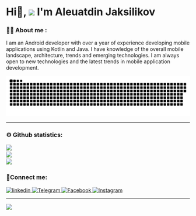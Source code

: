 
Hi👋, ![](https://user-images.githubusercontent.com/18350557/176309783-0785949b-9127-417c-8b55-ab5a4333674e.gif) I'm Aleuatdin Jaksilikov
=================================================================================================================================

### 👨‍💻 About me :
I am an Android developer with over a year of experience developing mobile applications using Kotlin and Java. I have knowledge of the overall mobile landscape, architecture, trends and emerging technologies. I am always open to new technologies and the latest trends in mobile application development.

 <img width="600" src="assets/github-snake.svg" alt="snake"/>

---

### ⚙️ Github statistics:

![](https://github-readme-stats.vercel.app/api?username=aleuatdinjaksilikov&theme=radical&hide_border=false&include_all_commits=true&count_private=true)<br/>
![](https://github-readme-streak-stats.herokuapp.com/?user=aleuatdinjaksilikov&theme=radical&hide_border=false)<br/>
![](https://github-readme-stats.vercel.app/api/top-langs/?username=aleuatdinjaksilikov&theme=radical&hide_border=false&include_all_commits=true&count_private=true&layout=compact)

### 🤝Connect me:


  <div id="badges">
    <a href="https://www.linkedin.com/in/jaksilikovaleuatdin-profile/" target="_blank">
      <img src="https://cdn-icons-png.flaticon.com/512/2504/2504799.png" width="40" height="40" alt="linkedin" />
    </a>
    <a href="https://t.me/jaksilikov_a" target="_blank">
      <img src="https://cdn-icons-png.flaticon.com/512/2111/2111646.png" width="40" height="40" alt="Telegram" />
    </a>
    <a href="https://m.facebook.com/jaksilik0v?eav=AfbFLHTa0-0vG5on-8h4YgUb20V8YkPBHIlL5V-6RGdPMclTinUWbIbM9aTtNc3ozWM&paipv=0" target="_blank">
      <img src="https://cdn-icons-png.flaticon.com/128/145/145802.png" width="40" height="40" alt="Facebook" />
    </a>
    <a href="https://www.instagram.com/aleuatdinjaksilikov/" target="_blank">
      <img src="https://cdn-icons-png.flaticon.com/128/3955/3955024.png" width="40" height="40" alt="Instagram" />
    </a>
  </div>

  ---

  [![](https://visitcount.itsvg.in/api?id=aleuatdinjaksilikov&label=Profile%20Views&pretty=false)](https://visitcount.itsvg.in)
